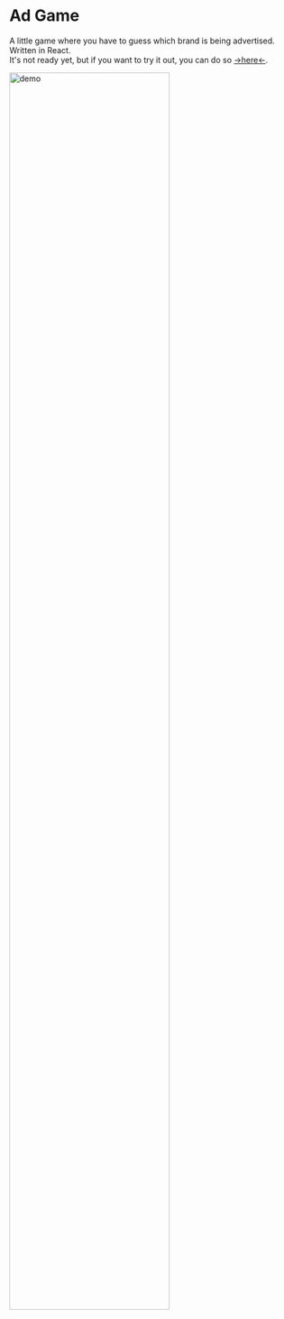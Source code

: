 # Ad Game

A little game where you have to guess which brand is being advertised. Written in React. <br/>
It's not ready yet, but if you want to try it out, you can do so [->here<-](https://adgame-21084.web.app).

<img src="https://user-images.githubusercontent.com/25958978/222397092-82f8946f-0f32-4593-9a95-dc71bdcb9987.png" width="75%" alt="demo">
